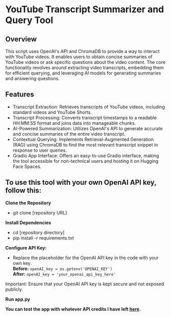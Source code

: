 # YouTube Transcript Summarizer and Query Tool

## Overview

This script uses OpenAI's API and ChromaDB to provide a way to interact with YouTube videos. It enables users to obtain concise summaries of YouTube videos or ask specific questions about the video content. The core functionality revolves around extracting video transcripts, embedding them for efficient querying, and leveraging AI models for generating summaries and answering questions.

## Features

- Transcript Extraction: Retrieves transcripts of YouTube videos, including standard videos and YouTube Shorts.
- Transcript Processing: Converts transcript timestamps to a readable HH:MM:SS format and joins data into manageable chunks.
- AI-Powered Summarization: Utilizes OpenAI's API to generate accurate and concise summaries of the entire video transcript.
- Contextual Querying: Implements Retrieval-Augmented Generation (RAG) using ChromaDB to find the most relevant transcript snippet in response to user queries.
- Gradio App Interface: Offers an easy-to-use Gradio interface, making the tool accessible for non-technical users and hosting it on Hugging Face Spaces.

## To use this tool with your own OpenAI API key, follow this:

**Clone the Repository**

- git clone [repository URL]

**Install Dependencies**

- cd [repository directory]
- pip install -r requirements.txt

**Configure API Key:**

- Replace the placeholder for the OpenAI API key in the code with your own key.  
  **Before:**
  `openAI_key = os.getenv('OPENAI_KEY')`  
  **After:**
  `openAI_key = 'your_openai_api_key_here'`
  
Important: Ensure that your OpenAI API key is kept secure and not exposed publicly.

**Run app.py**  

**You can test the app with whatever API credits I have left [here](https://huggingface.co/spaces/landonbd/YTchat).**
